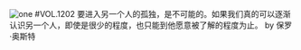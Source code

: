 ![one](http://image.wufazhuce.com/FjhSfIvwmtOpDgfccJCJ3GM7Rd-t)
#VOL.1202
要进入另一个人的孤独，是不可能的。如果我们真的可以逐渐认识另一个人，即使是很少的程度，也只能到他愿意被了解的程度为止。 by 保罗·奥斯特